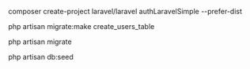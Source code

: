 composer create-project laravel/laravel authLaravelSimple --prefer-dist

php artisan migrate:make create_users_table

php artisan migrate

php artisan db:seed
